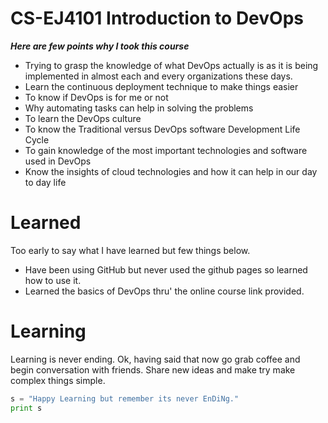 # CS-EJ4101 Introduction to DevOps

**_Here are few points why I took this course_**

- Trying to grasp the knowledge of what DevOps actually is as it is being implemented in almost each and every organizations these days.
- Learn the continuous deployment technique to make things easier
- To know if DevOps is for me or not
- Why automating tasks can help in solving the problems
- To learn the DevOps culture
- To know the Traditional versus DevOps software Development Life Cycle
- To gain knowledge of the most important technologies and software used in DevOps
- Know the insights of cloud technologies and how it can help in our day to day life

# Learned

Too early to say what I have learned but few things below.

- Have been using GitHub but never used the github pages so learned how to use it.
- Learned the basics of DevOps thru' the online course link provided.

# Learning

Learning is never ending. Ok, having said that now go grab coffee and begin conversation with friends. Share new ideas and make try make complex things simple.

```python
s = "Happy Learning but remember its never EnDiNg."
print s
```
